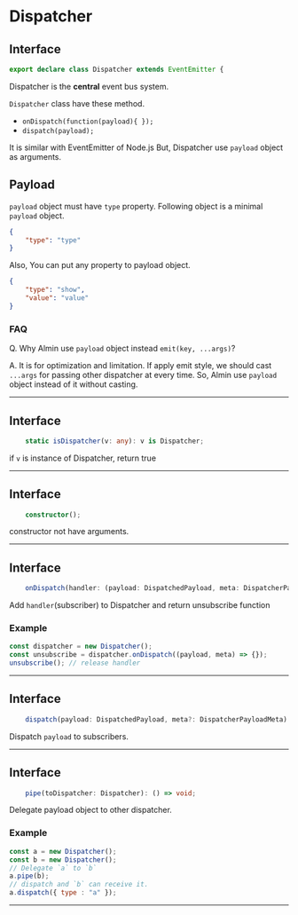 # Dispatcher
<!-- THIS DOCUMENT IS AUTOMATICALLY GENERATED FROM src/*.d.ts -->
<!-- Please edit src/*.ts and `npm run build:docs:api` -->


























## Interface
```typescript
export declare class Dispatcher extends EventEmitter {
```

Dispatcher is the **central** event bus system.

`Dispatcher` class  have these method.

- `onDispatch(function(payload){ });`
- `dispatch(payload);`

It is similar with EventEmitter of Node.js
But, Dispatcher use `payload` object as arguments.

## Payload

`payload` object must have `type` property.
Following object is a minimal `payload` object.

```json
{
    "type": "type"
}
```

Also, You can put any property to payload object.

```json
{
    "type": "show",
    "value": "value"
}
```

### FAQ

Q. Why Almin use `payload` object instead `emit(key, ...args)`?

A. It is for optimization and limitation.
If apply emit style, we should cast `...args` for passing other dispatcher at every time.
So, Almin use `payload` object instead of it without casting.

----









## Interface
```typescript
    static isDispatcher(v: any): v is Dispatcher;
```

if `v` is instance of Dispatcher, return true

----









## Interface
```typescript
    constructor();
```

constructor not have arguments.

----









## Interface
```typescript
    onDispatch(handler: (payload: DispatchedPayload, meta: DispatcherPayloadMeta) => void): () => void;
```

Add `handler`(subscriber) to Dispatcher and return unsubscribe function

### Example

```js
const dispatcher = new Dispatcher();
const unsubscribe = dispatcher.onDispatch((payload, meta) => {});
unsubscribe(); // release handler
```

----









## Interface
```typescript
    dispatch(payload: DispatchedPayload, meta?: DispatcherPayloadMeta): void;
```

Dispatch `payload` to subscribers.

----









## Interface
```typescript
    pipe(toDispatcher: Dispatcher): () => void;

```

Delegate payload object to other dispatcher.

### Example

```js
const a = new Dispatcher();
const b = new Dispatcher();
// Delegate `a` to `b`
a.pipe(b);
// dispatch and `b` can receive it.
a.dispatch({ type : "a" });
```

----


